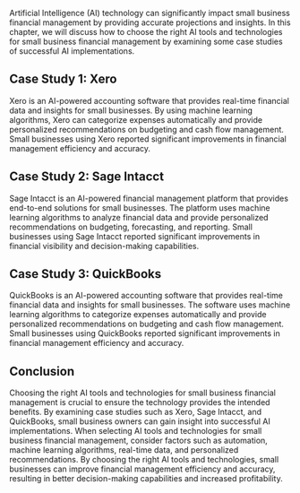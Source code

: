 
Artificial Intelligence (AI) technology can significantly impact small business financial management by providing accurate projections and insights. In this chapter, we will discuss how to choose the right AI tools and technologies for small business financial management by examining some case studies of successful AI implementations.

Case Study 1: Xero
------------------

Xero is an AI-powered accounting software that provides real-time financial data and insights for small businesses. By using machine learning algorithms, Xero can categorize expenses automatically and provide personalized recommendations on budgeting and cash flow management. Small businesses using Xero reported significant improvements in financial management efficiency and accuracy.

Case Study 2: Sage Intacct
--------------------------

Sage Intacct is an AI-powered financial management platform that provides end-to-end solutions for small businesses. The platform uses machine learning algorithms to analyze financial data and provide personalized recommendations on budgeting, forecasting, and reporting. Small businesses using Sage Intacct reported significant improvements in financial visibility and decision-making capabilities.

Case Study 3: QuickBooks
------------------------

QuickBooks is an AI-powered accounting software that provides real-time financial data and insights for small businesses. The software uses machine learning algorithms to categorize expenses automatically and provide personalized recommendations on budgeting and cash flow management. Small businesses using QuickBooks reported significant improvements in financial management efficiency and accuracy.

Conclusion
----------

Choosing the right AI tools and technologies for small business financial management is crucial to ensure the technology provides the intended benefits. By examining case studies such as Xero, Sage Intacct, and QuickBooks, small business owners can gain insight into successful AI implementations. When selecting AI tools and technologies for small business financial management, consider factors such as automation, machine learning algorithms, real-time data, and personalized recommendations. By choosing the right AI tools and technologies, small businesses can improve financial management efficiency and accuracy, resulting in better decision-making capabilities and increased profitability.
